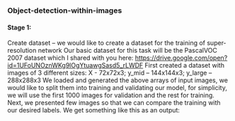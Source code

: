 ### Object-detection-within-images

#### Stage 1:
Create dataset – we would like to create a dataset for the training of super-resolution network
Our basic dataset for this task will be the PascalVOC 2007 dataset which I shared with you here: https://drive.google.com/open?id=1UFoUNOznWKg9lOgYtuawgSasd5_rLWDF 
First created a dataset with images of 3 different sizes:
X - 72x72x3;      y_mid – 144x144x3;      y_large – 288x288x3
We loaded and generated the above arrays of input images, we would like to split them into training and validating our model, for simplicity, we will use the first 1000 images for validation and the rest for training. 
Next, we presented few images so that we can compare the training with our desired labels.
We get something like this as an output:



